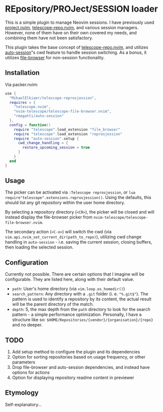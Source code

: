 # REpository/PROJect/SESSION loader

This is a simple plugin to manage Neovim sessions.
I have previously used [project.nvim](https://github.com/ahmedkhalf/project.nvim), [telescope-repo.nvim](https://github.com/cljoly/telescope-repo.nvim), and various session managers.
However, none of them have on their own covered my needs, and combining them have not been satisfactory.

This plugin takes the base concept of [telescope-repo.nvim](https://github.com/cljoly/telescope-repo.nvim), and utilizes [auto-session](https://github.com/rmagatti/auto-session)"s cwd feature to handle session switching.
As a bonus, it utilizes [file-browser](https://github.com/nvim-telescope/telescope-file-browser.nvim) for non-session functionality.

## Installation

Via packer.nvim:

``` lua
use {
  "MikaelElkiaer/telescope-reprosjession",
  requires = {
    "telescope.nvim",
    "nvim-telescope/telescope-file-browser.nvim",
    "rmagatti/auto-session"
  },
  config = function()
    require "telescope".load_extension "file_browser"
    require "telescope".load_extension "reprosjession"
    require "auto-session".setup {
      cwd_change_handling = {
        restore_upcoming_session = true
      }
    }
  end
}
```

## Usage

The picker can be activated via `:Telescope reprosjession`, or `lua require"telescope".extensions.reprosjession()`.
Using the defaults, this should list any git repository within the user home directory.

By selecting a repository directory (`<CR>`), the picker will be closed and will instead display the file-browser picker from `nvim-telescope/telescope-file-browser.nvim`.

The secondary action (`<C-o>`) will switch the cwd (via `vim.api.nvim_set_current_dir(path_to_repo)`), utilizing cwd change handling in `auto-session` - i.e. saving the current session, closing buffers, then loading the selected session.

## Configuration

Currently not possible.
There are certain options that I imagine will be configurable.
They are listed here, along with their default value.

- `path`: User's home directory (via `vim.loop.os_homedir()`)
- `search_pattern`: Any directory with a `.git` folder (i. e. `"%.git$"`). The pattern is used to identify a repository by its content, the actual result will be the parent directory of the match.
- `depth`: 5, the max depth from the `path` directory to look for the search pattern - a simple performance optimization. Personally, I have a structure like so: `$HOME/Repositories/{vendor}/{organisation}/{repo}` and no deeper.

## TODO

1. Add setup method to configure the plugin and its dependencies
2. Option for sorting repositories based on usage frequency, or other parameters
3. Drop file-browser and auto-session dependencies, and instead have options for actions
4. Option for displaying repository readme content in previewer

## Etymology

Self-explanatory...
